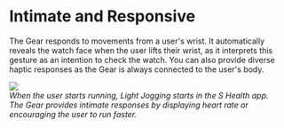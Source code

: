 # Intimate and Responsive

The Gear responds to movements from a user's wrist. It automatically reveals the watch face when the user lifts their wrist, as it interprets this gesture as an intention to check the watch. You can also provide diverse haptic responses as the Gear is always connected to the user's body.



![](media/wearable_2.1.0-850x386.png)  
*When the user starts running, Light Jogging starts in the S Health app.  
The Gear provides intimate responses by displaying heart rate or encouraging the user to run faster.*
